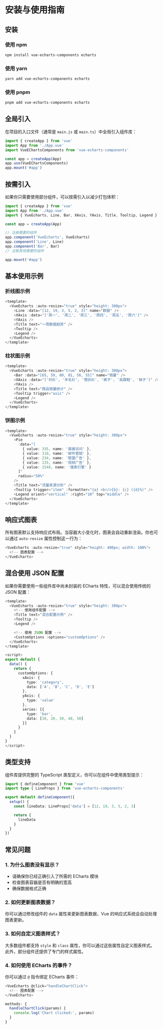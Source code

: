 # 安装与使用指南

## 安装

### 使用 npm

```sh
npm install vue-echarts-components echarts
```

### 使用 yarn

```sh
yarn add vue-echarts-components echarts
```

### 使用 pnpm

```sh
pnpm add vue-echarts-components echarts
```

## 全局引入

在项目的入口文件（通常是 `main.js` 或 `main.ts`）中全局引入组件库：

```ts
import { createApp } from 'vue'
import App from './App.vue'
import VueEChartsComponents from 'vue-echarts-components'

const app = createApp(App)
app.use(VueEChartsComponents)
app.mount('#app')

```

## 按需引入

如果你只需要使用部分组件，可以按需引入以减少打包体积：

```ts
import { createApp } from 'vue'
import App from './App.vue'
import { VueEcharts, Line, Bar, XAxis, YAxis, Title, Tooltip, Legend } from 'vue-echarts-components'

const app = createApp(App)

// 注册需要的组件
app.component('VueEcharts', VueEcharts)
app.component('Line', Line)
app.component('Bar', Bar)
// 注册其他需要的组件

app.mount('#app')
```

## 基本使用示例

### 折线图示例

```ts
<template>
  <VueEcharts :auto-resize="true" style="height: 300px">
    <Line :data="[12, 19, 3, 5, 2, 3]" name="数据" />
    <XAxis :data="['周一', '周二', '周三', '周四', '周五', '周六']" />
    <YAxis />
    <Title text="一周数据趋势" />
    <Tooltip />
    <Legend />
  </VueEcharts>
</template>

```

### 柱状图示例

```ts
<template>
  <VueEcharts :auto-resize="true" style="height: 300px">
    <Bar :data="[65, 59, 80, 81, 56, 55]" name="销量" />
    <XAxis :data="['衬衫', '羊毛衫', '雪纺衫', '裤子', '高跟鞋', '袜子']" />
    <YAxis />
    <Title text="商品销量统计" />
    <Tooltip trigger="axis" />
    <Legend />
  </VueEcharts>
</template>
```

### 饼图示例

```ts
<template>
  <VueEcharts :auto-resize="true" style="height: 300px">
    <Pie
      :data="[
        { value: 335, name: '直接访问' },
        { value: 310, name: '邮件营销' },
        { value: 234, name: '联盟广告' },
        { value: 135, name: '视频广告' },
        { value: 1548, name: '搜索引擎' }
      ]"
      radius="50%"
    />
    <Title text="流量来源分析" />
    <Tooltip trigger="item" :formatter="{a} <br/>{b}: {c} ({d}%)" />
    <Legend orient="vertical" :right="10" top="middle" />
  </VueEcharts>
</template>

```

## 响应式图表

所有图表默认支持响应式布局。当容器大小变化时，图表会自动重新渲染。你也可以通过 `auto-resize` 属性控制这一行为：

```ts
<VueEcharts :auto-resize="true" style="height: 400px; width: 100%">
  <!-- 图表配置 -->
</VueEcharts>

```

## 混合使用 JSON 配置

如果你需要使用一些组件库中尚未封装的 ECharts 特性，可以混合使用传统的 JSON 配置：

```ts
<template>
  <VueEcharts :auto-resize="true" style="height: 300px">
    <!-- 使用组件配置 -->
    <Title text="混合配置示例" />
    <Tooltip />
    <Legend />

    <!-- 使用 JSON 配置 -->
    <CustomOptions :options="customOptions" />
  </VueEcharts>
</template>

<script>
export default {
  data() {
    return {
      customOptions: {
        xAxis: {
          type: 'category',
          data: ['A', 'B', 'C', 'D', 'E']
        },
        yAxis: {
          type: 'value'
        },
        series: [{
          type: 'bar',
          data: [10, 20, 30, 40, 50]
        }]
      }
    }
  }
}
</script>

```

## 类型支持

组件库提供完整的 TypeScript 类型定义，你可以在组件中使用类型提示：

```ts
import { defineComponent } from 'vue'
import type { LineProps } from 'vue-echarts-components'

export default defineComponent({
  setup() {
    const lineData: LineProps['data'] = [12, 19, 3, 5, 2, 3]

    return {
      lineData
    }
  }
})
```

## 常见问题

### 1. 为什么图表没有显示？

- 请确保你已经正确引入了所需的 ECharts 模块
- 检查图表容器是否有明确的宽高
- 确保数据格式正确

### 2. 如何更新图表数据？

你可以通过修改组件的 `data` 属性来更新图表数据，Vue 的响应式系统会自动处理图表更新。

### 3. 如何自定义图表样式？

大多数组件都支持 `style` 和 `class` 属性，你可以通过这些属性自定义图表样式。此外，部分组件还提供了专门的样式属性。

### 4. 如何使用 ECharts 的事件？

你可以通过 `@` 指令绑定 ECharts 事件：

```ts
<VueEcharts @click="handleChartClick">
  <!-- 图表配置 -->
</VueEcharts>

methods: {
  handleChartClick(params) {
    console.log('Chart clicked:', params)
  }
}
```
